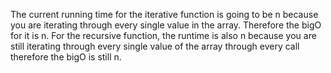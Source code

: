 The current running time for the iterative function is going to be n because you are iterating through every single value in the
array. Therefore the bigO for it is n. For the recursive function, the runtime is also n because you are still iterating through every single
value of the array through every call therefore the bigO is still n.